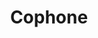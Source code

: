 ---
codehost: https://github.com/https://github.com/uideck/play-bootstrap
linkedin: https://linkedin.com/showcase/cophone
logohandle: cophoneio
sort: cophone
title: Cophone
twitter: https://x.com/cophone
website: https://cophone.io/
---